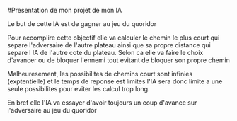 #Presentation de mon projet de mon IA 

Le but de cette IA est de gagner au jeu du quoridor 


Pour accomplire cette objectif elle va calculer le chemin le plus court qui separe l'adversaire de l'autre plateau ainsi que sa propre distance qui separe l IA de l'autre cote du plateau. Selon ca elle va faire le choix d'avancer ou de bloquer l'ennemi tout evitant de bloquer son propre chemin 

Malheuresement, les possibilites de chemins court sont infinies (exptentielle) et le temps de reponse est limites l'IA sera donc limite a une seule possibilites pour eviter les calcul trop long. 

En bref elle l'IA va essayer d'avoir toujours un coup d'avance sur l'adversaire au jeu du quoridor 